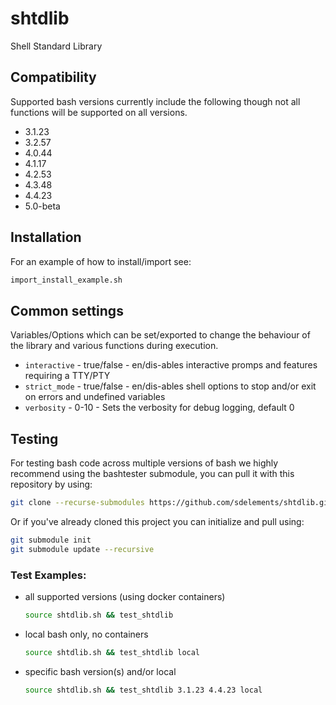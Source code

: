 # shtdlib
Shell Standard Library

## Compatibility

Supported bash versions currently include the following though not all
functions will be supported on all versions.

- 3.1.23
- 3.2.57
- 4.0.44
- 4.1.17
- 4.2.53
- 4.3.48
- 4.4.23
- 5.0-beta


## Installation

For an example of how to install/import see:

```bash
import_install_example.sh
```

## Common settings

Variables/Options which can be set/exported to change the behaviour of the
library and various functions during execution.

- `interactive` - true/false - en/dis-ables interactive promps and features requiring a TTY/PTY
- `strict_mode` - true/false - en/dis-ables shell options to stop and/or exit on errors and undefined variables
- `verbosity`   -    0-10    - Sets the verbosity for debug logging, default 0

## Testing

For testing bash code across multiple versions of bash we highly recommend
using the bashtester submodule, you can pull it with this repository by using:

```bash
git clone --recurse-submodules https://github.com/sdelements/shtdlib.git
```

Or if you've already cloned this project you can initialize and pull using:

```bash
git submodule init
git submodule update --recursive
```

### Test Examples:

- all supported versions (using docker containers)

    ```bash
    source shtdlib.sh && test_shtdlib
    ```

- local bash only, no containers
    ```bash
    source shtdlib.sh && test_shtdlib local
    ```

- specific bash version(s) and/or local
    ```bash
    source shtdlib.sh && test_shtdlib 3.1.23 4.4.23 local
    ```

